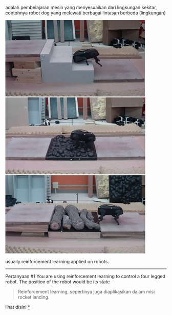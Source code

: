 adalah pembelajaran mesin yang menyesuaikan dari lingkungan sekitar, contohnya robot dog yang melewati berbagai lintasan berbeda (lingkungan)

![f7ac03f670218acd9fd5e661291bde56.png](../../../../_resources/f7ac03f670218acd9fd5e661291bde56.png)
![13f06800ba8c88179166a4da85bf9b35.png](../../../../_resources/13f06800ba8c88179166a4da85bf9b35.png)
![9514b9c36e5219919fdcb18c588bb78a.png](../../../../_resources/9514b9c36e5219919fdcb18c588bb78a.png)

usually reinforcement learning applied on robots. 

***
Pertanyaan #1
You are using reinforcement learning to control a four legged robot. The position of the robot would be its state

> Reinforcement learning, sepertinya juga diaplikasikan dalam misi rocket landing. 

lihat disini [*](https://github.com/greyhatguy007/Machine-Learning-Specialization-Coursera/blob/main/C3%20-%20Unsupervised%20Learning%2C%20Recommenders%2C%20Reinforcement%20Learning/week3/C3W3A1/C3_W3_A1_Assignment.ipynb)